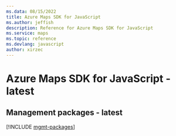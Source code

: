 ```yaml
---
ms.data: 08/15/2022
title: Azure Maps SDK for JavaScript
ms.author: jeffish
description: Reference for Azure Maps SDK for JavaScript
ms.service: maps
ms.topic: reference
ms.devlang: javascript
author: xirzec
---
```

# Azure Maps SDK for JavaScript - latest

## Management packages - latest
[!INCLUDE [mgmt-packages](maps-mgmt-index.md)]